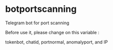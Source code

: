 # botportscanning
Telegram bot for port scanning

Before use it, please change on this variable :

tokenbot, chatid, portnormal, anomalyport, and IP
